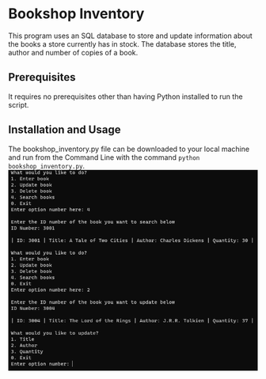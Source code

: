 # Bookshop Inventory
This program uses an SQL database to store and update information about the books a store currently has in stock. The database stores the title, author
and number of copies of a book.
## Prerequisites
It requires no prerequisites other than having Python installed to run the script.
## Installation and Usage
The bookshop_inventory.py file can be downloaded to your local machine and run from the Command Line with the command `python bookshop_inventory.py`.
<br>
![Program Screenshot](images/program_screenshot.png)
